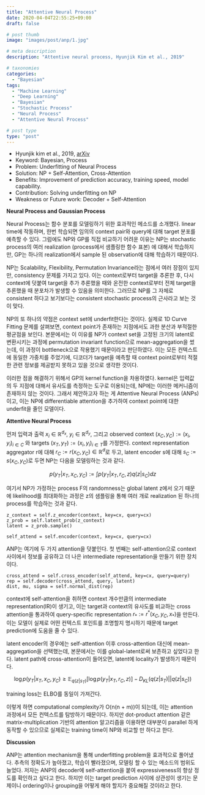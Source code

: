 ```yaml
---
title: "Attentive Neural Process"
date: 2020-04-04T22:55:25+09:00
draft: false

# post thumb
image: "images/post/anp/1.jpg"

# meta description
description: "Attentive neural process, Hyunjik Kim et al., 2019"

# taxonomies
categories:
  - "Bayesian"
tags:
  - "Machine Learning"
  - "Deep Learning"
  - "Bayesian"
  - "Stochastic Process"
  - "Neural Process"
  - "Attentive Neural Process"

# post type
type: "post"
---
```


- Hyunjik kim et al., 2019, [arXiv](https://arxiv.org/abs/1901.05761)
- Keyword: Bayesian, Process
- Problem: Underfitting of Neural Process
- Solution: NP + Self-Attention, Cross-Attention
- Benefits: Improvement of prediction accuracy, training speed, model capability.
- Contribution: Solving underfitting on NP
- Weakness or Future work: Decoder + Self-Attention

**Neural Process and Gaussian Process**

Neural Process는 함수 분포를 모델링하기 위한 효과적인 메소드를 소개했다. linear time에 작동하며, 한번 학습되면 임의의 context pair와 query에 대해 target 분포를 예측할 수 있다. 그럼에도 NP와 GP를 직접 비교하기 어려운 이유는 NP는 stochastic process의 여러 realization (process에서 샘플링한 함수 표본) 에 대해서 학습하지만, GP는 하나의 realization에서 sample 된 observation에 대해 학습하기 때문이다.

NP는 Scalability, Flexibility, Permutation Invariance라는 점에서 여러 장점이 있지만, consistency 문제를 가지고 있다. 이는 context로부터 target을 추론한 후, 다시 context에 덧붙여 target을 추가 추론했을 때와 온전한 context로부터 전체 target을 추론했을 때 분포차가 발생할 수 있음을 의미한다. 그러므로 NP를 그 자체로 consistent 하다고 보기보다는 consistent stochastic process의 근사라고 보는 것이 맞다.

NP의 또 하나의 약점은 context set에 underfit한다는 것이다. 실제로 1D Curve Fitting 문제를 살펴보면, context point가 존재하는 지점에서도 과한 분산과 부적절한 평균점을 보인다. 본문에서는 이 이유를 NP가 context set을 고정된 크기의 latent로 변환시키는 과정에 permutation invariant function으로 mean-aggregation을 썼는데, 이 과정이 bottleneck으로 작용했기 때문이라고 판단하였다. 이는 모든 컨텍스트에 동일한 가중치를 주었기에, 디코더가 target을 예측할 때 context point로부터 적절한 관련 정보를 제공받지 못하고 있을 것으로 생각한 것이다.

이러한 점을 해결하기 위해서 GP의 kernel function을 차용하였다. kernel은 입력값의 두 지점에 대해서 유사도를 측정하는 도구로 이용되는데, NP에는 이러한 메커니즘이 존재하지 않는 것이다. 그래서 제안하고자 하는 게 Attentive Neural Process (ANPs)이고, 이는 NP에 differentiable attention을 추가하여 context point에 대한 underfit을 줄인 모델이다.

**Attentive Neural Process**

먼저 입력과 출력 $x_i \in \mathbb R^{d_x}, \ y_i \in \mathbb R^{d_y}$, 그리고 observed context $(x_C, y_C) := (x_i, y_i)_ {i \in C}$ 와 targets $(x_T, y_T) := (x_i, y_i)_{i \in T}$를 가정한다. context representation aggregator r에 대해 $r_C := r(x_C, y_C) \in \mathbb R^d$로 두고, latent encoder s에 대해 $s_C := s(x_C, y_C)$로 두면 NP는 다음을 모델링하는 것과 같다. 

$$p(y_T | x_T, x_C, y_C) := \int p(y_T | x_T, r_C, z)q(z | s_C)dz$$

여기서 NP가 가정하는 process F의 randomness는 global latent z에서 오기 때문에 likelihood를 최대화하는 과정은 z의 샘플링을 통해 여러 개로 realization 된 하나의 process를 학습하는 것과 같다.

```
z_context = self.z_encoder(context, key=cx, query=cx)
z_prob = self.latent_prob(z_context)
latent = z_prob.sample()

self_attend = self.encoder(context, key=cx, query=cx)
```

ANP는 여기에 두 가지 attention을 덧붙인다. 첫 번째는 self-attention으로 context 사이에서 정보를 공유하고 더 나은 intermediate representation을 만들기 위한 장치이다.

```
cross_attend = self.cross_encoder(self_attend, key=cx, query=query)
rep = self.decoder(cross_attend, query, latent)
dist, mu, sigma = self.normal_dist(rep)
```

context에 self-attention을 취하면 context 개수만큼의 intermediate representation(IR)이 생기고, 이는 target과 context의 유사도를 비교하는 cross attention을 통과하여 query-specific representation $r_* := r^*(x_C, y_C, x_*)$을 만든다. 이는 모델이 실제로 어떤 컨텍스트 포인트를 조명할지 명시하기 때문에 target prediction에 도움을 줄 수 있다.

latent encoder의 경우에는 self-attention 이후 cross-attention 대신에 mean-aggregation을 선택했는데, 본문에서는 이를 global-latent로써 보존하고 싶었다고 한다. latent path에 cross-attention이 들어오면, latent에 locality가 발생하기 때문이다.

$$\log p(y_T | x_T, x_C, y_C) \ge \mathbb E_{q(z | s_T)} \left[ \log p(y_T | x_T, r_C, z) \right] - D_{KL}(q(z | s_T) || q(z | s_C))$$

training loss는 ELBO를 동일이 가져간다.

이렇게 하면 computational complexity가 O(n(n + m))이 되는데, 이는 attention 과정에서 모든 컨텍스트를 탐방하기 때문이다. 하지만 dot-product attention 같은 matrix-multiplication 기반의 attention 알고리즘을 이용하면 대부분이 parallel 하게 동작할 수 있으므로 실제로는 training time이 NP와 비교할 만 하다고 한다.

**Discussion**

ANP는 attention mechanism을 통해 underfitting problem을 효과적으로 풀어냈다. 추측의 정확도가 높아졌고, 학습이 빨라졌으며, 모델링 할 수 있는 메소드의 범위도 늘었다. 저자는 ANP의 decoder에 self-attention을 붙여 expressiveness의 향상 정도를 확인하고 싶다고 한다. 하지만 이는 target prediction 사이에 상관성이 생기는 문제이니 ordering이나 grouping을 어떻게 해야 할지가 중요해질 것이라고 한다.
